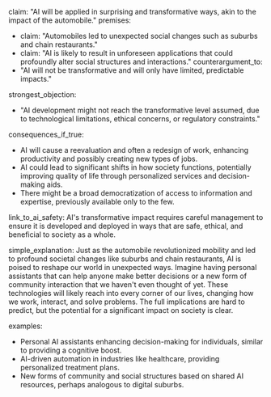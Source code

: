 claim: "AI will be applied in surprising and transformative ways, akin to the impact of the automobile."
premises:
  - claim: "Automobiles led to unexpected social changes such as suburbs and chain restaurants."
  - claim: "AI is likely to result in unforeseen applications that could profoundly alter social structures and interactions."
counterargument_to:
  - "AI will not be transformative and will only have limited, predictable impacts."

strongest_objection:
  - "AI development might not reach the transformative level assumed, due to technological limitations, ethical concerns, or regulatory constraints."

consequences_if_true:
  - AI will cause a reevaluation and often a redesign of work, enhancing productivity and possibly creating new types of jobs.
  - AI could lead to significant shifts in how society functions, potentially improving quality of life through personalized services and decision-making aids.
  - There might be a broad democratization of access to information and expertise, previously available only to the few.

link_to_ai_safety:
  AI's transformative impact requires careful management to ensure it is developed and deployed in ways that are safe, ethical, and beneficial to society as a whole.

simple_explanation:
  Just as the automobile revolutionized mobility and led to profound societal changes like suburbs and chain restaurants, AI is poised to reshape our world in unexpected ways. Imagine having personal assistants that can help anyone make better decisions or a new form of community interaction that we haven't even thought of yet. These technologies will likely reach into every corner of our lives, changing how we work, interact, and solve problems. The full implications are hard to predict, but the potential for a significant impact on society is clear.

examples:
  - Personal AI assistants enhancing decision-making for individuals, similar to providing a cognitive boost.
  - AI-driven automation in industries like healthcare, providing personalized treatment plans.
  - New forms of community and social structures based on shared AI resources, perhaps analogous to digital suburbs.